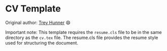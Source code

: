 # CV Template
 
 Original author: [Trey Hunner](http://www.treyhunner.com/) 
:smile:

 Important note:
 This template requires the `resume.cls` file to be in the same directory as the `cv.tex` file. The resume.cls file provides the resume style used for structuring the document.
 
 
